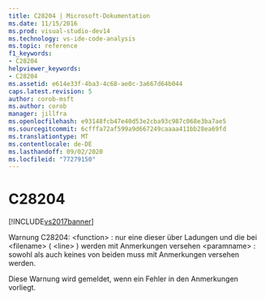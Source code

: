 ```yaml
---
title: C28204 | Microsoft-Dokumentation
ms.date: 11/15/2016
ms.prod: visual-studio-dev14
ms.technology: vs-ide-code-analysis
ms.topic: reference
f1_keywords:
- C28204
helpviewer_keywords:
- C28204
ms.assetid: e614e33f-4ba3-4c68-ae0c-3a667d64b044
caps.latest.revision: 5
author: corob-msft
ms.author: corob
manager: jillfra
ms.openlocfilehash: e93148fcb47e40d53e2cba93c987c068e3ba7ae5
ms.sourcegitcommit: 6cfffa72af599a9d667249caaaa411bb28ea69fd
ms.translationtype: MT
ms.contentlocale: de-DE
ms.lasthandoff: 09/02/2020
ms.locfileid: "77279150"
---
```

# <a name="c28204"></a>C28204
[!INCLUDE[vs2017banner](../includes/vs2017banner.md)]

Warnung C28204: \<function> : nur eine dieser über Ladungen und die bei \<filename> ( \<line> ) werden mit Anmerkungen versehen \<paramname> : sowohl als auch keines von beiden muss mit Anmerkungen versehen werden.  
  
 Diese Warnung wird gemeldet, wenn ein Fehler in den Anmerkungen vorliegt.
